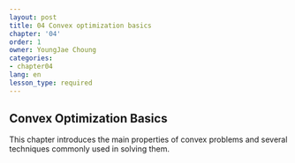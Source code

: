 ```yaml
---
layout: post
title: 04 Convex optimization basics
chapter: '04'
order: 1
owner: YoungJae Choung
categories:
- chapter04
lang: en
lesson_type: required
---
```

## Convex Optimization Basics

This chapter introduces the main properties of convex problems and several techniques commonly used in solving them.
